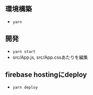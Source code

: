 ## 環境構築
- `yarn`

## 開発
- `yarn start`
- src/App.js, src/App.cssあたりを編集

## firebase hostingにdeploy
- `yarn deploy`
